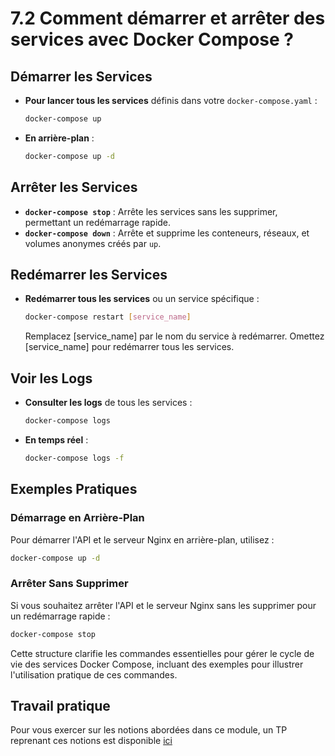 # 7.2 Comment démarrer et arrêter des services avec Docker Compose ?

## Démarrer les Services

- **Pour lancer tous les services** définis dans votre `docker-compose.yaml` :
  ```bash
  docker-compose up
  ```
- **En arrière-plan** :
  ```bash
  docker-compose up -d
  ```

## Arrêter les Services

- **`docker-compose stop`** : Arrête les services sans les supprimer, permettant un redémarrage rapide.
- **`docker-compose down`** : Arrête et supprime les conteneurs, réseaux, et volumes anonymes créés par `up`.

## Redémarrer les Services

- **Redémarrer tous les services** ou un service spécifique :
  ```bash
  docker-compose restart [service_name]
  ```
    Remplacez [service_name] par le nom du service à redémarrer. Omettez [service_name] pour redémarrer tous les services.

## Voir les Logs

- **Consulter les logs** de tous les services :
  ```bash
  docker-compose logs
  ```
- **En temps réel** :
  ```bash
  docker-compose logs -f
  ```

## Exemples Pratiques

### Démarrage en Arrière-Plan

Pour démarrer l'API et le serveur Nginx en arrière-plan, utilisez :

```bash
docker-compose up -d
```

### Arrêter Sans Supprimer

Si vous souhaitez arrêter l'API et le serveur Nginx sans les supprimer pour un redémarrage rapide :

```bash
docker-compose stop
```

Cette structure clarifie les commandes essentielles pour gérer le cycle de vie des services Docker Compose, incluant des exemples pour illustrer l'utilisation pratique de ces commandes.

## Travail pratique

Pour vous exercer sur les notions abordées dans ce module, un TP reprenant ces notions est disponible <a href='./7.3-Travail-Pratique.md'>ici</a>
